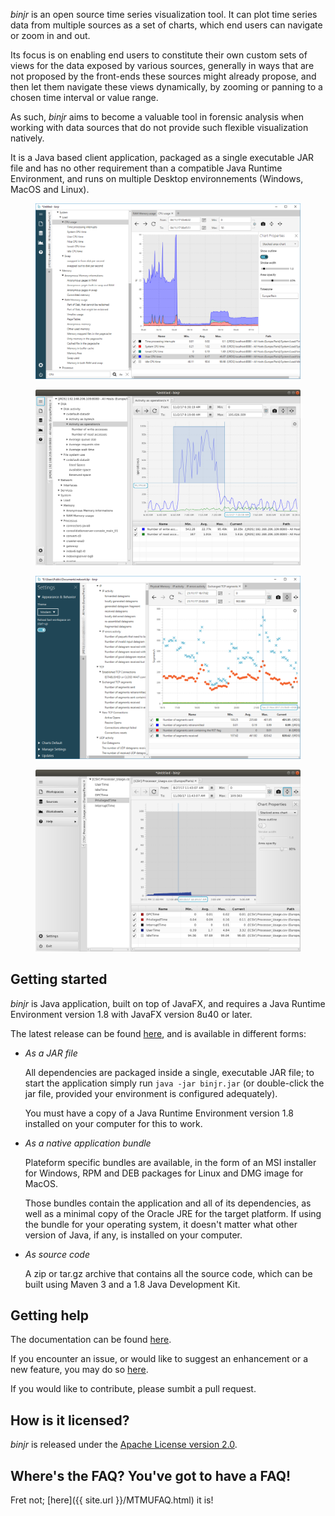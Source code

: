 *binjr* is an open source time series visualization tool. It can plot time series data from multiple sources as a set of charts, which end users can navigate or zoom in and out.

Its focus is on enabling end users to constitute their own custom sets of views for the data exposed by various sources, generally in ways that are not proposed by the front-ends these sources might already propose, and then let them navigate these views dynamically, by zooming or panning to a chosen time interval or value range.

As such, *binjr* aims to become a valuable tool in forensic analysis when working with data sources that do not provide such flexible visualization natively.

It is a Java based client application, packaged as a single executable JAR file and has no other requirement than a compatible Java Runtime Environment, and runs on multiple Desktop environnements (Windows, MacOS and Linux).

<div id="PhotoGallery" class="photo-gallery">
  <figure class="photo-gallery--image">
    <a href="/assets/images/screenshot01.png" class="photo">
      <img src="/assets/images/screenshot01.png" alt="binjr screenshot 01">
    </a>
  </figure>
  <figure class="photo-gallery--image">
    <a href="/assets/images/screenshot02.png" class="photo">
      <img  src="/assets/images/screenshot02.png" alt="binjr screenshot  02">
    </a>
  </figure> 
  <figure class="photo-gallery--image">
    <a href="binjr_files/screenshot03.png" class="photo" >
      <img  src="/assets/images/screenshot03.png" alt="binjr screenshot  03">
    </a>
  </figure> 
  <figure class="photo-gallery--image">
    <a href="/assets/images/screenshot04.png" class="photo" >
      <img  src="/assets/images/screenshot04.png" alt="binjr screenshot  04">
    </a>
  </figure> 
</div>

## Getting started


_binjr_ is Java application, built on top of JavaFX, and requires a Java Runtime Environment version 1.8 with JavaFX version 8u40 or later.

The latest release can be found [here](https://github.com/fthevenet/binjr/releases/latest), and is available in different forms:
* _As a JAR file_

  All dependencies are packaged inside a single, executable JAR file; to start the application simply run `java -jar binjr.jar` (or double-click the jar file, provided your environment is configured adequately).
  
  You must have a copy of a Java Runtime Environment version 1.8 installed on your computer for this to work.

* _As a native application bundle_

  Plateform specific bundles are available, in the form of an MSI installer for Windows, RPM and DEB packages for Linux and DMG image for MacOS.
  
  Those bundles contain the application and all of its dependencies, as well as a minimal copy of the Oracle JRE for the target platform. 
  If using the bundle for your operating system, it doesn't matter what other version of Java, if any, is installed on your computer.

* _As source code_

  A zip or tar.gz archive that contains all the source code, which can be built using Maven 3 and a 1.8 Java Development Kit.

## Getting help
The documentation can be found [here](https://github.com/fthevenet/binjr/wiki/Reference).

If you encounter an issue, or would like to suggest an enhancement or a new feature, you may do so [here](https://github.com/fthevenet/binjr/issues).

If you would like to contribute, please sumbit a pull request.

## How is it licensed?

*binjr* is released under the [Apache License version 2.0](http://www.apache.org/licenses/LICENSE-2.0).

## Where's the FAQ? You've got to have a FAQ!

Fret not; [here]({{ site.url }}/MTMUFAQ.html) it is!

